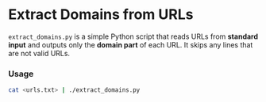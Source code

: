 # Extract Domains from URLs

`extract_domains.py` is a simple Python script that reads URLs from **standard input** and outputs only the **domain part** of each URL. It skips any lines that are not valid URLs.

### Usage
```bash
cat <urls.txt> | ./extract_domains.py
```
